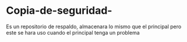 # Copia-de-seguridad-
Es un repositorio de respaldo, almacenara lo mismo que el principal pero este se hara uso cuando el principal tenga un problema
